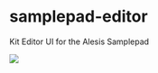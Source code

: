 # samplepad-editor
Kit Editor UI for the Alesis Samplepad

![](https://lh6.googleusercontent.com/YNiaqF-9uxsNIG735VkzHm3gQbRvJ-1SYX5TgeHfMlsHTypuFL6erE-NuL9lgyNqx5TIGBMkNO78tOtvpmz_=w2880-h1562)

